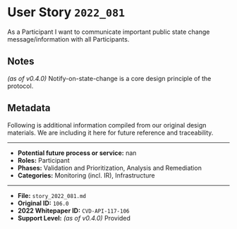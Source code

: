 
# User Story `2022_081` #

<!-- story-start -->As a Participant I want to communicate important public state change message/information with all Participants.<!-- story-end -->

## Notes ##

*(as of v0.4.0)*
Notify-on-state-change is a core design principle of the protocol.

## Metadata ##

Following is additional information compiled from our original design materials.
We are including it here for future reference and traceability.

---

- **Potential future process or service:** nan
- **Roles:** Participant
- **Phases:** Validation and Prioritization, Analysis and Remediation
- **Categories:** Monitoring (incl. IR), Infrastructure

---

- **File:** `story_2022_081.md`
- **Original ID:** `106.0`
- **2022 Whitepaper ID:** `CVD-API-117-106`
- **Support Level:** *(as of v0.4.0)* Provided
